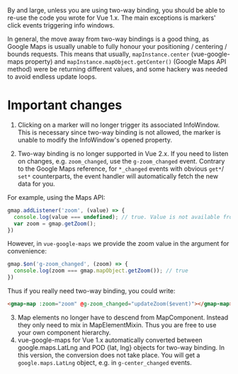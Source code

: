 By and large, unless you are using two-way binding,
you should be able to re-use the code you wrote for Vue 1.x.
The main exceptions is markers' click events triggering info windows.

In general,
the move away from two-way bindings is a good thing, as Google Maps is usually
unable to fully honour your positioning / centering / bounds requests. This means that
usually, `mapInstance.center` (vue-google-maps property) and
`mapInstance.mapObject.getCenter()`
(Google Maps API method) were be returning different values, and some
hackery was needed to avoid endless update loops.

# Important changes

1. Clicking on a marker will no longer trigger its associated InfoWindow. This
  is necessary since two-way binding is not allowed, the marker is
  unable to modify the InfoWindow's opened property.

2. Two-way binding is no longer supported in Vue 2.x. If you need to listen on
    changes, e.g. `zoom_changed`, use the `g-zoom_changed` event. Contrary
    to the Google Maps reference, for `*_changed` events with obvious `get*`/
    `set*` counterparts, the event handler will automatically fetch the new
    data for you.

For example, using the Maps API:
```js
gmap.addListener('zoom', (value) => {
  console.log(value === undefined); // true. Value is not available from argument
  var zoom = gmap.getZoom();
})
```

However, in `vue-google-maps` we provide the zoom value in the argument for
convenience:
```js
gmap.$on('g-zoom_changed', (zoom) => {
  console.log(zoom === gmap.mapObject.getZoom()); // true
})
```

Thus if you really need two-way binding, you could write:
```html
<gmap-map :zoom="zoom" @g-zoom_changed="updateZoom($event)"></gmap-map>
```

3. Map elements no longer have to descend from MapComponent. Instead they only
need to mix in MapElementMixin. Thus you are free to use your own component hierarchy.
4. vue-google-maps for Vue 1.x automatically converted between google.maps.LatLng and
  POD {lat, lng} objects for two-way binding. In this version, the conversion does
  not take place. You will get a `google.maps.LatLng` object, e.g. in `g-center_changed`
  events.
